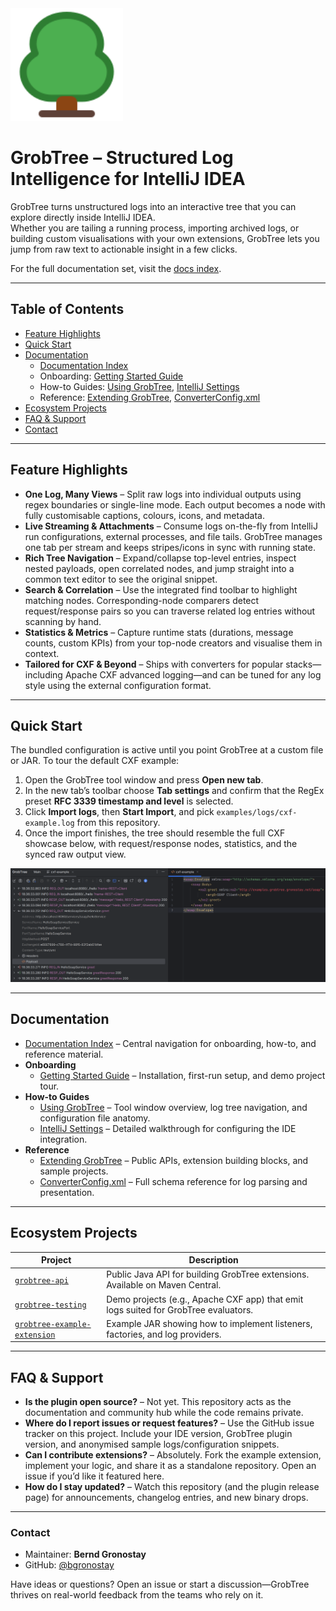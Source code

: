 <img src="docs/images/tree64.svg" alt="GrobTree Icon" width="180" />

# GrobTree – Structured Log Intelligence for IntelliJ IDEA

GrobTree turns unstructured logs into an interactive tree that you can explore directly inside IntelliJ IDEA.  
Whether you are tailing a running process, importing archived logs, or building custom visualisations with your own extensions, GrobTree lets you jump from raw text to actionable insight in a few clicks.

For the full documentation set, visit the [docs index](./docs/README.md).

---

## Table of Contents
- [Feature Highlights](#feature-highlights)
- [Quick Start](#quick-start)
- [Documentation](#documentation)
  - [Documentation Index](./docs/README.md)
  - Onboarding: [Getting Started Guide](./docs/getting-started.md)
  - How-to Guides: [Using GrobTree](./docs/using-grobtree.md), [IntelliJ Settings](./docs/intellij-settings.md)
  - Reference: [Extending GrobTree](./docs/extending-grobtree.md), [ConverterConfig.xml](./docs/converter-config.md)
- [Ecosystem Projects](#ecosystem-projects)
- [FAQ & Support](#faq--support)
- [Contact](#contact)

---

## Feature Highlights
- **One Log, Many Views** – Split raw logs into individual outputs using regex boundaries or single-line mode. Each output becomes a node with fully customisable captions, colours, icons, and metadata.
- **Live Streaming & Attachments** – Consume logs on-the-fly from IntelliJ run configurations, external processes, and file tails. GrobTree manages one tab per stream and keeps stripes/icons in sync with running state.
- **Rich Tree Navigation** – Expand/collapse top-level entries, inspect nested payloads, open correlated nodes, and jump straight into a common text editor to see the original snippet.
- **Search & Correlation** – Use the integrated find toolbar to highlight matching nodes. Corresponding-node comparers detect request/response pairs so you can traverse related log entries without scanning by hand.
- **Statistics & Metrics** – Capture runtime stats (durations, message counts, custom KPIs) from your top-node creators and visualise them in context.
- **Tailored for CXF & Beyond** – Ships with converters for popular stacks—including Apache CXF advanced logging—and can be tuned for any log style using the external configuration format.

---

## Quick Start
The bundled configuration is active until you point GrobTree at a custom file or JAR. To tour the default CXF example:

1. Open the GrobTree tool window and press **Open new tab**.  
2. In the new tab’s toolbar choose **Tab settings** and confirm that the RegEx preset **RFC 3339 timestamp and level** is selected.  
3. Click **Import logs**, then **Start Import**, and pick `examples/logs/cxf-example.log` from this repository.  
4. Once the import finishes, the tree should resemble the full CXF showcase below, with request/response nodes, statistics, and the synced raw output view.  

![Full GrobTree View with CXF Demo Output](docs/images/FullScreenCxfExample.png)

---

## Documentation
- [Documentation Index](./docs/README.md) – Central navigation for onboarding, how-to, and reference material.
- **Onboarding**
  - [Getting Started Guide](./docs/getting-started.md) – Installation, first-run setup, and demo project tour.
- **How-to Guides**
  - [Using GrobTree](./docs/using-grobtree.md) – Tool window overview, log tree navigation, and configuration file anatomy.
  - [IntelliJ Settings](./docs/intellij-settings.md) – Detailed walkthrough for configuring the IDE integration.
- **Reference**
  - [Extending GrobTree](./docs/extending-grobtree.md) – Public APIs, extension building blocks, and sample projects.
  - [ConverterConfig.xml](./docs/converter-config.md) – Full schema reference for log parsing and presentation.

---

## Ecosystem Projects
| Project | Description |
| ------- | ----------- |
| [`grobtree-api`](https://central.sonatype.com/artifact/net.gronostay.grobtree/grobtree-api) | Public Java API for building GrobTree extensions. Available on Maven Central. |
| [`grobtree-testing`](https://github.com/bgronostay/grobtree-testing) | Demo projects (e.g., Apache CXF app) that emit logs suited for GrobTree evaluators. |
| [`grobtree-example-extension`](https://github.com/bgronostay/grobtree-example-extension) | Example JAR showing how to implement listeners, factories, and log providers. |

---

## FAQ & Support
- **Is the plugin open source?** – Not yet. This repository acts as the documentation and community hub while the code remains private.
- **Where do I report issues or request features?** – Use the GitHub issue tracker on this project. Include your IDE version, GrobTree plugin version, and anonymised sample logs/configuration snippets.
- **Can I contribute extensions?** – Absolutely. Fork the example extension, implement your logic, and share it as a standalone repository. Open an issue if you’d like it featured here.
- **How do I stay updated?** – Watch this repository (and the plugin release page) for announcements, changelog entries, and new binary drops.

---

### Contact
- Maintainer: **Bernd Gronostay**
- GitHub: [@bgronostay](https://github.com/bgronostay)

Have ideas or questions? Open an issue or start a discussion—GrobTree thrives on real-world feedback from the teams who rely on it.
